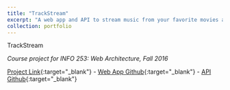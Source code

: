 ```yaml
---
title: "TrackStream"
excerpt: "A web app and API to stream music from your favorite movies and TV shows. (Fall 2016)<br/><img src='/images/500x300.png'>"
collection: portfolio
---
```


TrackStream

_Course project for INFO 253: Web Architecture, Fall 2016_

[Project Link](http://trackstream.herokuapp.com){:target="_blank"} - [Web App Github](http://github.com/mtcurran/webarch-finalproject-trackstream){:target="_blank"} - [API Github](http://github.com/mtcurran/webarch-finalproject-trackstream-api){:target="_blank"}